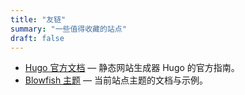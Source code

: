 ```yaml
---
title: "友链"
summary: "一些值得收藏的站点"
draft: false
---
```


- [Hugo 官方文档](https://gohugo.io/) — 静态网站生成器 Hugo 的官方指南。
- [Blowfish 主题](https://blowfish.page/) — 当前站点主题的文档与示例。
